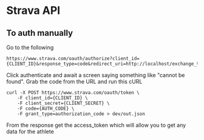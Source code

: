 # Strava API

## To auth manually

Go to the following

```
https://www.strava.com/oauth/authorize?client_id={CLIENT_ID}&response_type=code&redirect_uri=http://localhost/exchange_token&approval_prompt=force&scope=activity:read_all
```

Click authenticate and await a screen saying something like "cannot be found". Grab the code from the URL and run this cURL

```shell
curl -X POST https://www.strava.com/oauth/token \
	-F client_id={CLIENT_ID} \
	-F client_secret={CLIENT_SECRET} \
	-F code={AUTH_CODE} \
	-F grant_type=authorization_code > dev/out.json
```

From the response get the access_token which will allow you to get any data for the athlete